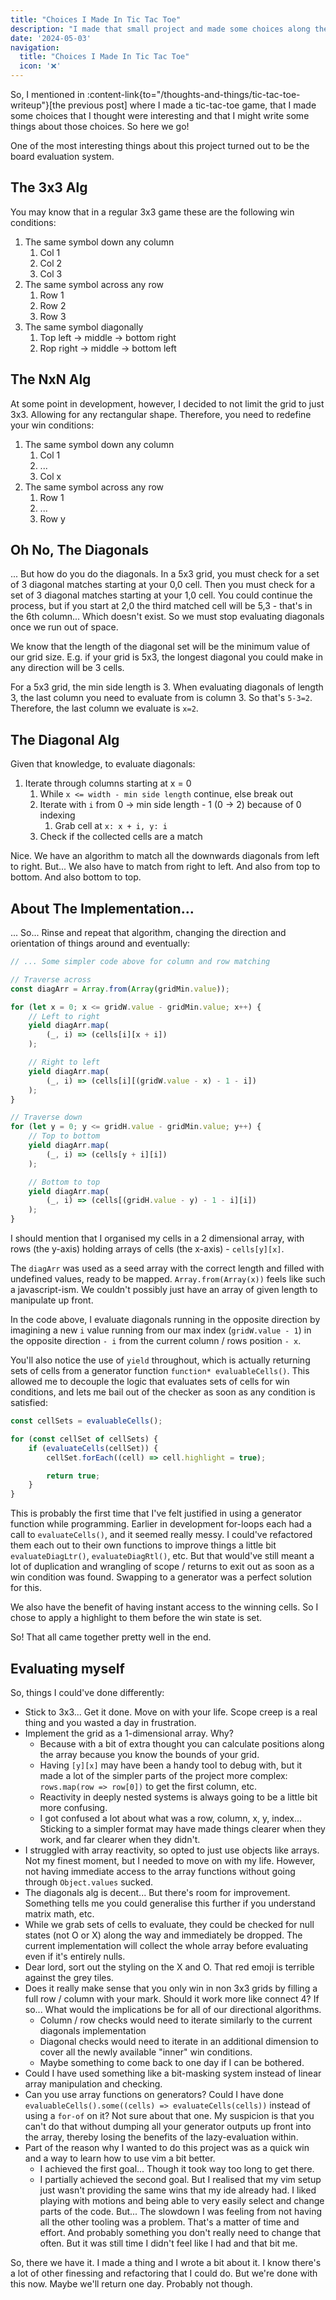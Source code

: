 ```yaml
---
title: "Choices I Made In Tic Tac Toe"
description: "I made that small project and made some choices along the way."
date: '2024-05-03'
navigation:
  title: "Choices I Made In Tic Tac Toe"
  icon: '❌'
---
```


So, I mentioned in :content-link{to="/thoughts-and-things/tic-tac-toe-writeup"}[the previous post] where I made a tic-tac-toe game, that I made some choices that I thought were interesting and that I might write some things about those choices. So here we go!

<!--more-->

One of the most interesting things about this project turned out to be the board evaluation system.

## The 3x3 Alg

You may know that in a regular 3x3 game these are the following win conditions:

1. The same symbol down any column
   1. Col 1
   2. Col 2
   3. Col 3
2. The same symbol across any row
   1. Row 1
   2. Row 2
   3. Row 3
3. The same symbol diagonally
   1. Top left -> middle -> bottom right
   2. Rop right -> middle -> bottom left

## The NxN Alg

At some point in development, however, I decided to not limit the grid to just 3x3. Allowing for any rectangular shape. Therefore, you need to redefine your win conditions:

1. The same symbol down any column
   1. Col 1
   2. ...
   3. Col x
2. The same symbol across any row
   1. Row 1
   2. ...
   3. Row y

## Oh No, The Diagonals

... But how do you do the diagonals. In a 5x3 grid, you must check for a set of 3 diagonal matches starting at your 0,0 cell. Then you must check for a set of 3 diagonal matches starting at your 1,0 cell. You could continue the process, but if you start at 2,0 the third matched cell will be 5,3 - that's in the 6th column... Which doesn't exist. So we must stop evaluating diagonals once we run out of space.

We know that the length of the diagonal set will be the minimum value of our grid size. E.g. if your grid is 5x3, the longest diagonal you could make in any direction will be 3 cells.

For a 5x3 grid, the min side length is 3. When evaluating diagonals of length 3, the last column you need to evaluate from is column 3. So that's `5-3=2`. Therefore, the last column we evaluate is `x=2`.

## The Diagonal Alg

Given that knowledge, to evaluate diagonals:

1. Iterate through columns starting at x = 0
   1. While `x <= width - min side length` continue, else break out
   2. Iterate with `i` from 0 -> min side length - 1 (0 -> 2) because of 0 indexing
      1. Grab cell at `x: x + i, y: i`
   3. Check if the collected cells are a match

Nice. We have an algorithm to match all the downwards diagonals from left to right. But... We also have to match from right to left. And also from top to bottom. And also bottom to top.

## About The Implementation...

... So... Rinse and repeat that algorithm, changing the direction and orientation of things around and eventually:

```js
// ... Some simpler code above for column and row matching

// Traverse across
const diagArr = Array.from(Array(gridMin.value));

for (let x = 0; x <= gridW.value - gridMin.value; x++) {
    // Left to right
    yield diagArr.map(
        (_, i) => (cells[i][x + i])
    );

    // Right to left
    yield diagArr.map(
        (_, i) => (cells[i][(gridW.value - x) - 1 - i])
    );
}

// Traverse down
for (let y = 0; y <= gridH.value - gridMin.value; y++) {
    // Top to bottom
    yield diagArr.map(
        (_, i) => (cells[y + i][i])
    );

    // Bottom to top
    yield diagArr.map(
        (_, i) => (cells[(gridH.value - y) - 1 - i][i])
    );
}
```

I should mention that I organised my cells in a 2 dimensional array, with rows (the y-axis) holding arrays of cells (the x-axis) - `cells[y][x]`.

The `diagArr` was used as a seed array with the correct length and filled with undefined values, ready to be mapped. `Array.from(Array(x))` feels like such a javascript-ism. We couldn't possibly just have an array of given length to manipulate up front.

In the code above, I evaluate diagonals running in the opposite direction by imagining a new `i` value running from our max index (`gridW.value - 1`) in the opposite direction `- i` from the current column / rows position `- x`.

You'll also notice the use of `yield` throughout, which is actually returning sets of cells from a generator function `function* evaluableCells()`. This allowed me to decouple the logic that evaluates sets of cells for win conditions, and lets me bail out of the checker as soon as any condition is satisfied:

```js
const cellSets = evaluableCells();

for (const cellSet of cellSets) {
    if (evaluateCells(cellSet)) {
        cellSet.forEach((cell) => cell.highlight = true);

        return true;
    }
}
```

This is probably the first time that I've felt justified in using a generator function while programming. Earlier in development for-loops each had a call to `evaluateCells()`, and it seemed really messy. I could've refactored them each out to their own functions to improve things a little bit `evaluateDiagLtr()`, `evaluateDiagRtl()`, etc. But that would've still meant a lot of duplication and wrangling of scope / returns to exit out as soon as a win condition was found. Swapping to a generator was a perfect solution for this.

We also have the benefit of having instant access to the winning cells. So I chose to apply a highlight to them before the win state is set.

So! That all came together pretty well in the end.

## Evaluating myself

So, things I could've done differently:

- Stick to 3x3... Get it done. Move on with your life. Scope creep is a real thing and you wasted a day in frustration.
- Implement the grid as a 1-dimensional array. Why?
  - Because with a bit of extra thought you can calculate positions along the array because you know the bounds of your grid.
  - Having `[y][x]` may have been a handy tool to debug with, but it made a lot of the simpler parts of the project more complex: `rows.map(row => row[0])` to get the first column, etc.
  - Reactivity in deeply nested systems is always going to be a little bit more confusing.
  - I got confused a lot about what was a row, column, x, y, index... Sticking to a simpler format may have made things clearer when they work, and far clearer when they didn't.
- I struggled with array reactivity, so opted to just use objects like arrays. Not my finest moment, but I needed to move on with my life. However, not having immediate access to the array functions without going through `Object.values` sucked.
- The diagonals alg is decent... But there's room for improvement. Something tells me you could generalise this further if you understand matrix math, etc.
- While we grab sets of cells to evaluate, they could be checked for null states (not O or X) along the way and immediately be dropped. The current implementation will collect the whole array before evaluating even if it's entirely nulls.
- Dear lord, sort out the styling on the X and O. That red emoji is terrible against the grey tiles.
- Does it really make sense that you only win in non 3x3 grids by filling a full row / column with your mark. Should it work more like connect 4? If so... What would the implications be for all of our directional algorithms.
  - Column / row checks would need to iterate similarly to the current diagonals implementation
  - Diagonal checks would need to iterate in an additional dimension to cover all the newly available "inner" win conditions.
  - Maybe something to come back to one day if I can be bothered.
- Could I have used something like a bit-masking system instead of linear array manipulation and checking.
- Can you use array functions on generators? Could I have done `evaluableCells().some((cells) => evaluateCells(cells))` instead of using a `for-of` on it? Not sure about that one. My suspicion is that you can't do that without dumping all your generator outputs up front into the array, thereby losing the benefits of the lazy-evaluation within.
- Part of the reason why I wanted to do this project was as a quick win and a way to learn how to use vim a bit better.
  - I achieved the first goal... Though it took way too long to get there.
  - I partially achieved the second goal. But I realised that my vim setup just wasn't providing the same wins that my ide already had. I liked playing with motions and being able to very easily select and change parts of the code. But... The slowdown I was feeling from not having all the other tooling was a problem. That's a matter of time and effort. And probably something you don't really need to change that often. But it was still time I didn't feel like I had and that bit me.

So, there we have it. I made a thing and I wrote a bit about it. I know there's a lot of other finessing and refactoring that I could do. But we're done with this now. Maybe we'll return one day. Probably not though.